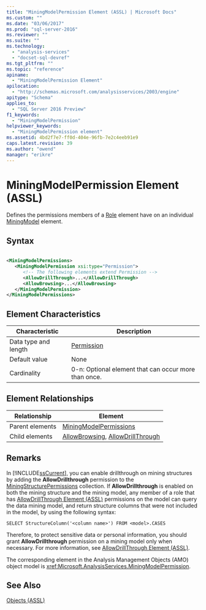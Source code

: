 ```yaml
---
title: "MiningModelPermission Element (ASSL) | Microsoft Docs"
ms.custom: ""
ms.date: "03/06/2017"
ms.prod: "sql-server-2016"
ms.reviewer: ""
ms.suite: ""
ms.technology: 
  - "analysis-services"
  - "docset-sql-devref"
ms.tgt_pltfrm: ""
ms.topic: "reference"
apiname: 
  - "MiningModelPermission Element"
apilocation: 
  - "http://schemas.microsoft.com/analysisservices/2003/engine"
apitype: "Schema"
applies_to: 
  - "SQL Server 2016 Preview"
f1_keywords: 
  - "MiningModelPermission"
helpviewer_keywords: 
  - "MiningModelPermission element"
ms.assetid: 4bd2f7e7-ff0d-404e-96fb-7e2c4eeb91e9
caps.latest.revision: 39
ms.author: "owend"
manager: "erikre"
---
```

# MiningModelPermission Element (ASSL)
  Defines the permissions members of a [Role](../../../analysis-services/scripting/objects/role-element-assl.md) element have on an individual [MiningModel](../../../analysis-services/scripting/objects/miningmodel-element-assl.md) element.  
  
## Syntax  
  
```xml  
  
<MiningModelPermissions>  
   <MiningModelPermission xsi:type="Permission">  
      <!-- The following elements extend Permission -->  
      <AllowDrillThrough>...</AllowDrillThrough>  
      <AllowBrowsing>...</AllowBrowsing>  
   </MiningModelPermission>  
</MiningModelPermissions>  
```  
  
## Element Characteristics  
  
|Characteristic|Description|  
|--------------------|-----------------|  
|Data type and length|[Permission](../../../analysis-services/scripting/data-type/permission-data-type-assl.md)|  
|Default value|None|  
|Cardinality|0-n: Optional element that can occur more than once.|  
  
## Element Relationships  
  
|Relationship|Element|  
|------------------|-------------|  
|Parent elements|[MiningModelPermissions](../../../analysis-services/scripting/collections/miningmodelpermissions-element-assl.md)|  
|Child elements|[AllowBrowsing](../../../analysis-services/scripting/properties/allowbrowsing-element-assl.md), [AllowDrillThrough](../../../analysis-services/scripting/properties/allowdrillthrough-element-assl.md)|  
  
## Remarks  
 In [!INCLUDE[ssCurrent](../../../advanced-analytics/r-services/includes/sscurrent-md.md)], you can enable drillthrough on mining structures by adding the **AllowDrillthrough** permission to the [MiningStructurePermissions](../../../analysis-services/scripting/collections/miningstructurepermissions-element-assl.md) collection. If **AllowDrillthrough** is enabled on both the mining structure and the mining model, any member of a role that has [AllowDrillThrough Element &#40;ASSL&#41;](../../../analysis-services/scripting/properties/allowdrillthrough-element-assl.md) permissions on the model can query the data mining model, and return structure columns that were not included in the model, by using the following syntax:  
  
```  
SELECT StructureColumn('<column name>') FROM <model>.CASES  
```  
  
 Therefore, to protect sensitive data or personal information, you should grant **AllowDrillthrough** permission on a mining model only when necessary. For more information, see [AllowDrillThrough Element &#40;ASSL&#41;](../../../analysis-services/scripting/properties/allowdrillthrough-element-assl.md).  
  
 The corresponding element in the Analysis Management Objects (AMO) object model is <xref:Microsoft.AnalysisServices.MiningModelPermission>.  
  
## See Also  
 [Objects &#40;ASSL&#41;](../../../analysis-services/scripting/objects/objects-assl.md)  
  
  